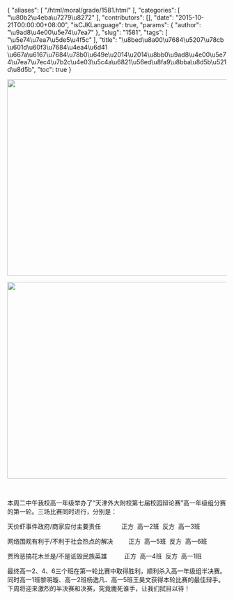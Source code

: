 {
    "aliases": [
        "/html/moral/grade/1581.html"
    ],
    "categories": [
        "\u80b2\u4eba\u7279\u8272"
    ],
    "contributors": [],
    "date": "2015-10-21T00:00:00+08:00",
    "isCJKLanguage": true,
    "params": {
        "author": "\u9ad8\u4e00\u5e74\u7ea7"
    },
    "slug": "1581",
    "tags": [
        "\u5e74\u7ea7\u5de5\u4f5c"
    ],
    "title": "\u8bed\u8a00\u7684\u5207\u78cb  \u601d\u60f3\u7684\u4ea4\u6d41  \u667a\u6167\u7684\u78b0\u649e\u2014\u2014\u8bb0\u9ad8\u4e00\u5e74\u7ea7\u7ec4\u7b2c\u4e03\u5c4a\u6821\u56ed\u8fa9\u8bba\u8d5b\u521d\u8d5b",
    "toc": true
}


<img
    src="https://cdn.tfls.online/mirror/full/fb237988bc0fdc36d2d7dd12e20e99858eab15f5.jpg"
    style="display:block;margin-left:auto;margin-right:auto;"
    decoding="async"
    fetchpriority="auto"
    loading="lazy"
    height="450"
    width="600"
/>





<img
    src="https://cdn.tfls.online/mirror/full/219ea30307ef4fc9deb3edca613d6b4108d75936.jpg"
    style="display:block;margin-left:auto;margin-right:auto;"
    decoding="async"
    fetchpriority="auto"
    loading="lazy"
    height="450"
    width="600"
/>




 




本周二中午我校高一年级举办了“天津外大附校第七届校园辩论赛”高一年级组分赛的第一轮。三场比赛同时进行，分别是：




天价虾事件政府/商家应付主要责任            正方  高一2班  反方  高一3班




网络围观有利于/不利于社会热点的解决         正方  高一5班  反方  高一6班




贾玲恶搞花木兰是/不是诋毁民族英雄          正方  高一4班  反方  高一1班




最终高一2、4、6三个班在第一轮比赛中取得胜利，顺利杀入高一年级组半决赛。同时高一1班黎明璇、高一2班杨逸凡、高一5班王昊文获得本轮比赛的最佳辩手。下周将迎来激烈的半决赛和决赛，究竟鹿死谁手，让我们拭目以待！





  



